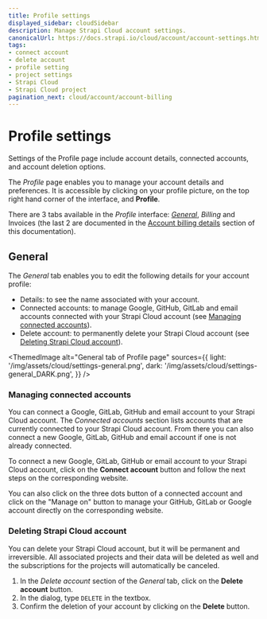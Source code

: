 ```yaml
---
title: Profile settings
displayed_sidebar: cloudSidebar
description: Manage Strapi Cloud account settings.
canonicalUrl: https://docs.strapi.io/cloud/account/account-settings.html
tags:
- connect account
- delete account
- profile setting
- project settings
- Strapi Cloud
- Strapi Cloud project
pagination_next: cloud/account/account-billing
---
```


# Profile settings

<Tldr>
Settings of the Profile page include account details, connected accounts, and account deletion options.
</Tldr>

The *Profile* page enables you to manage your account details and preferences. It is accessible by clicking on your profile picture, on the top right hand corner of the interface, and **Profile**.

There are 3 tabs available in the *Profile* interface: <Icon name="faders" /> [*General*](#general), <Icon name="credit-card" /> *Billing* and <Icon name="invoice" /> Invoices (the last 2 are documented in the [Account billing details](/cloud/account/account-billing) section of this documentation).

## General

The <Icon name="faders" /> *General* tab enables you to edit the following details for your account profile:

- Details: to see the name associated with your account.
- Connected accounts: to manage Google, GitHub, GitLab and email accounts connected with your Strapi Cloud account (see [Managing connected accounts](#managing-connected-accounts)).
- Delete account: to permanently delete your Strapi Cloud account (see [Deleting Strapi Cloud account](#deleting-strapi-cloud-account)).

<ThemedImage
  alt="General tab of Profile page"
  sources={{
    light: '/img/assets/cloud/settings-general.png',
    dark: '/img/assets/cloud/settings-general_DARK.png',
  }}
/>

### Managing connected accounts

You can connect a Google, GitLab, GitHub and email account to your Strapi Cloud account. The _Connected accounts_ section lists accounts that are currently connected to your Strapi Cloud account. From there you can also connect a new Google, GitLab, GitHub and email account if one is not already connected.

To connect a new Google, GitLab, GitHub or email account to your Strapi Cloud account, click on the **Connect account** button and follow the next steps on the corresponding website.

You can also click on the three dots button of a connected account and click on the "Manage on" button to manage your GitHub, GitLab or Google account directly on the corresponding website.

### Deleting Strapi Cloud account

You can delete your Strapi Cloud account, but it will be permanent and irreversible. All associated projects and their data will be deleted as well and the subscriptions for the projects will automatically be canceled.

1. In the *Delete account* section of the <Icon name="faders" /> *General* tab, click on the **Delete account** button.
2. In the dialog, type `DELETE` in the textbox.
3. Confirm the deletion of your account by clicking on the **Delete** button.
